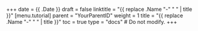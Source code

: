 +++
date = {{ .Date }}
draft = false
linktitle = "{{ replace .Name "-" " " | title }}"
[menu.tutorial]
  parent = "YourParentID"
  weight = 1
title = "{{ replace .Name "-" " " | title }}"
toc = true
type = "docs"  # Do not modify.
+++
